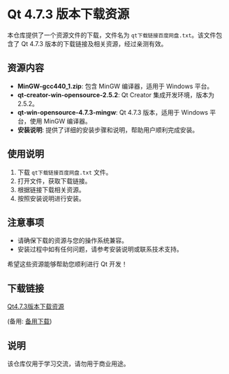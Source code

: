 # Qt 4.7.3 版本下载资源

本仓库提供了一个资源文件的下载，文件名为 `qt下载链接百度网盘.txt`。该文件包含了 Qt 4.7.3 版本的下载链接及相关资源，经过亲测有效。

## 资源内容

- **MinGW-gcc440_1.zip**: 包含 MinGW 编译器，适用于 Windows 平台。
- **qt-creator-win-opensource-2.5.2**: Qt Creator 集成开发环境，版本为 2.5.2。
- **qt-win-opensource-4.7.3-mingw**: Qt 4.7.3 版本，适用于 Windows 平台，使用 MinGW 编译器。
- **安装说明**: 提供了详细的安装步骤和说明，帮助用户顺利完成安装。

## 使用说明

1. 下载 `qt下载链接百度网盘.txt` 文件。
2. 打开文件，获取下载链接。
3. 根据链接下载相关资源。
4. 按照安装说明进行安装。

## 注意事项

- 请确保下载的资源与您的操作系统兼容。
- 安装过程中如有任何问题，请参考安装说明或联系技术支持。

希望这些资源能够帮助您顺利进行 Qt 开发！

## 下载链接
[Qt4.7.3版本下载资源](https://pan.quark.cn/s/112182fb2592) 

(备用: [备用下载](https://pan.baidu.com/s/1vYoJXrhEW_lDMbHMAdit5Q?pwd=3v0i))

## 说明

该仓库仅用于学习交流，请勿用于商业用途。
